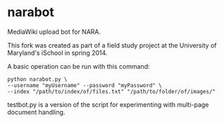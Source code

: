 narabot
=======

MediaWiki upload bot for NARA. 

This fork was created as part of a field study project at the University of Maryland's iSchool in spring 2014.

A basic operation can be run with this command: 

    python narabot.py \
    --username "myUsername" --password "myPassword" \
    --index "/path/to/index/of/files.txt" "/path/to/folder/of/images/"
    
testbot.py is a version of the script for experimenting with multi-page document handling.


